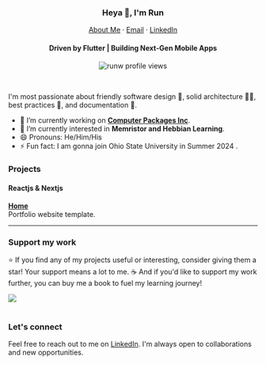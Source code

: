 <p align="center">
  <h3 align="center">Heya 👋, I'm Run</h3>
</p>
<p align="center">
    <a href="https://runwang123.github.io/home">About Me</a>
    ·
    <a href="mailto:wangr654@gmail.com">Email</a>
    ·
    <a href="https://linkedin.com/in/runw">LinkedIn</a>
</p>
<p align="center">
  <h4 align="center">Driven by Flutter | 
Building Next-Gen Mobile Apps</h4>
</p>

<p align="center"> 
  <img align="center" src="https://komarev.com/ghpvc/?username=runwang123&color=blue&style=flat-square" alt="runw profile views" />
</p>
<br/>

I'm most passionate about friendly software design 📲, solid architecture 👷‍♀️, best practices 🧰, and documentation 📖.

- 🔭 I’m currently working on **[Computer Packages Inc](https://www.computerpackages.com/)**.
- 🌱 I’m currently interested in **Memristor and Hebbian Learning**.
- 😄 Pronouns: He/Him/His
- ⚡ Fun fact: I am gonna join Ohio State University in Summer 2024 .

### Projects

#### Reactjs & Nextjs
[**Home**](https://github.com/runwang123/home)<br />Portfolio website template.
<br />

<hr/>

### Support my work

⭐️ If you find any of my projects useful or interesting, consider giving them a star! Your support means a lot to me. ☕️ And if you'd like to support my work further, you can buy me a book to fuel my learning journey!

<div>
  <a href="https://www.buymeacoffee.com/runw"><img src="https://img.buymeacoffee.com/button-api/?text=Buy me a book&emoji=📖&slug=runw&button_colour=5F7FFF&font_colour=ffffff&font_family=Cookie&outline_colour=000000&coffee_colour=FFDD00" /></a>
 </div>
 <br/>


### Let's connect


Feel free to reach out to me on [LinkedIn](https://www.linkedin.com/in/runw). I'm always open to collaborations and new opportunities.

<!-- [!["LinkedIn"](https://img.shields.io/badge/LinkedIn-blue?style=flat&logo=linkedin&labelColor=blue)](https://www.linkedin.com/in/runw)  -->
<!--
**runw/runw** is a ✨ _special_ ✨ repository because its `README.md` (this file) appears on your GitHub profile.

Here are some ideas to get you started:
- 👯 I’m looking to collaborate on ...
-->
